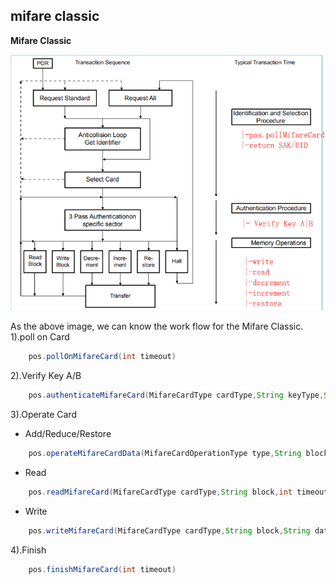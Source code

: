 ## mifare classic
**Mifare Classic**

![](./mifare_card.jpg)

As the above image, we can know the work flow for the Mifare Classic.
1).poll on Card
```java
	pos.pollOnMifareCard(int timeout)
```
2).Verify Key A/B
```java
	pos.authenticateMifareCard(MifareCardType cardType,String keyType,String block,String keyValue,int timeout)
```
3).Operate Card
- Add/Reduce/Restore
```java
	pos.operateMifareCardData(MifareCardOperationType type,String block,String data,int timeout)
```
- Read
```java
	pos.readMifareCard(MifareCardType cardType,String block,int timeout)
```
- Write
```java
	pos.writeMifareCard(MifareCardType cardType,String block,String data,int timeout)
```
4).Finish

```java
	pos.finishMifareCard(int timeout)
```


